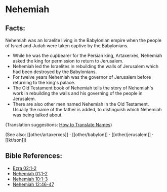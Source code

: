 # Nehemiah #

## Facts: ##

Nehemiah was an Israelite living in the Babylonian empire when the people of Israel and Judah were taken captive by the Babylonians.

* While he was the cupbearer for the Persian king, Artaxerxes, Nehemiah asked the king for permission to return to Jerusalem.
* Nehemiah led the Israelites in rebuilding the walls of Jerusalem which had been destroyed by the Babylonians.
* For twelve years Nehemiah was the governor of Jerusalem before returning to the king's palace.
* The Old Testament book of Nehemiah tells the story of Nehemiah's work in rebuilding the walls and his governing of the people in Jerusalem.
* There are also other men named Nehemiah in the Old Testament. Usually the name of the father is added, to distinguish which Nehemiah was being talked about.

(Translation suggestions: [How to Translate Names](en/ta-vol1/translate/man/translate-names))

(See also: [[other/artaxerxes]] **·** [[other/babylon]] **·** [[other/jerusalem]] **·** [[kt/son]])

## Bible References: ##

* [Ezra 02:1-2](en/tn/ezr/help/02/01)
* [Nehemiah 01:1-2](en/tn/neh/help/01/01)
* [Nehemiah 10:1-3](en/tn/neh/help/10/01)
* [Nehemiah 12:46-47](en/tn/neh/help/12/46)